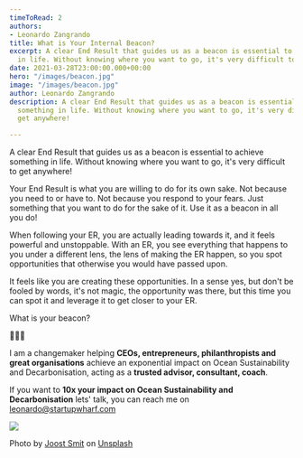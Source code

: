 ```yaml
---
timeToRead: 2
authors:
- Leonardo Zangrando
title: What is Your Internal Beacon?
excerpt: A clear End Result that guides us as a beacon is essential to achieve something
  in life. Without knowing where you want to go, it's very difficult to get anywhere!
date: 2021-03-28T23:00:00.000+00:00
hero: "/images/beacon.jpg"
image: "/images/beacon.jpg"
author: Leonardo Zangrando
description: A clear End Result that guides us as a beacon is essential to achieve
  something in life. Without knowing where you want to go, it's very difficult to
  get anywhere!

---
```

A clear End Result that guides us as a beacon is essential to achieve something in life. Without knowing where you want to go, it's very difficult to get anywhere!

Your End Result is what you are willing to do for its own sake. Not because you need to or have to. Not because you respond to your fears. Just something that you want to do for the sake of it. Use it as a beacon in all you do!

When following your ER, you are actually leading towards it, and it feels powerful and unstoppable. With an ER, you see everything that happens to you under a different lens, the lens of making the ER happen, so you spot opportunities that otherwise you would have passed upon.

It feels like you are creating these opportunities. In a sense yes, but don't be fooled by words, it's not magic, the opportunity was there, but this time you can spot it and leverage it to get closer to your ER.

What is your beacon?

🌊🌊🌊

I am a changemaker helping **CEOs, entrepreneurs, philanthropists and great organisations** achieve an exponential impact on Ocean Sustainability and Decarbonisation, acting as a **trusted advisor, consultant, coach**.

If you want to **10x your impact on Ocean Sustainability and Decarbonisation** lets' talk, you can reach me on [leonardo@startupwharf.com](https://mail.google.com/mail/?view=cm&fs=1&tf=1&to=leonardo@startupwharf.com)

![](/images/beacon.jpg)

Photo by [Joost Smit](https://unsplash.com/@joostsmit?utm_source=unsplash&utm_medium=referral&utm_content=creditCopyText) on [Unsplash](/s/photos/beacon?utm_source=unsplash&utm_medium=referral&utm_content=creditCopyText)